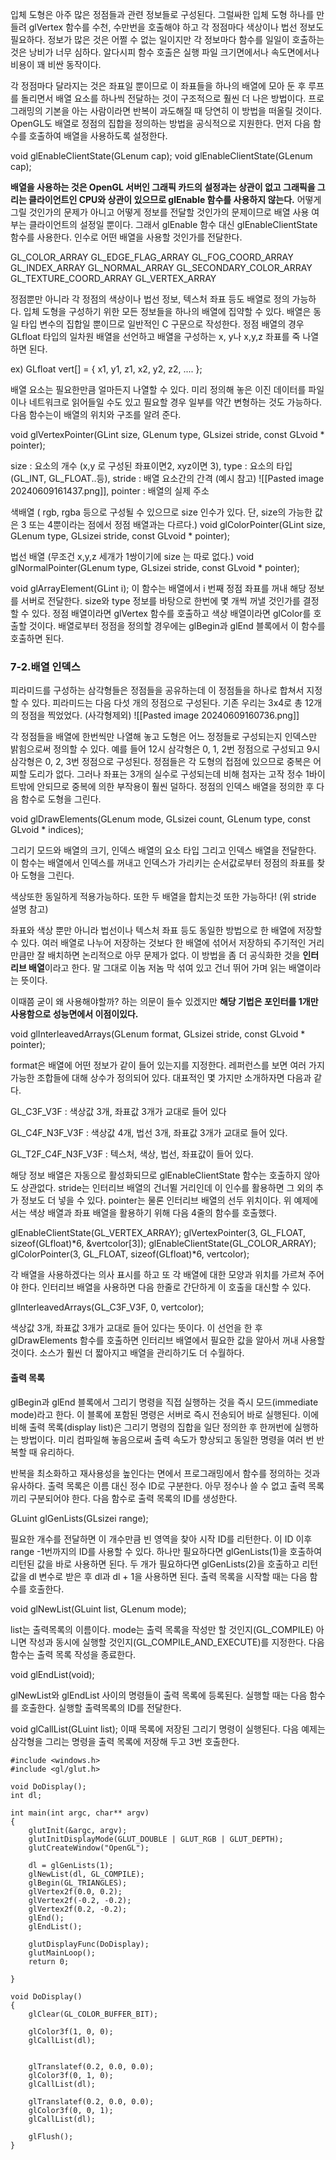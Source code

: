 입체 도형은 아주 많은 정점들과 관련 정보들로 구성된다. 그럴싸한 입체 도형 하나를 만들려 glVertex 함수를 수천, 수만번을 호출해야 하고 각 정점마다 색상이나 법선 정보도 필요하다. 정보가 많은 것은 어쩔 수 없는 일이지만 각 정보마다 함수를 일일이 호출하는 것은 낭비가 너무 심하다. 알다시피 함수 호출은 실행 파일 크기면에서나 속도면에서나 비용이 꽤 비싼 동작이다.

각 정점마다 달라지는 것은 좌표일 뿐이므로 이 좌표들을 하나의 배열에 모아 둔 후 루프를 돌리면서 배열 요소를 하나씩 전달하는 것이 구조적으로 훨씬 더 나은 방법이다. 프로그래밍의 기본을 아는 사람이라면 반복이 과도해질 때 당연히 이 방법을 떠올릴 것이다. OpenGL도 배열로 정점의 집합을 정의하는 방법을 공식적으로 지원한다. 먼저 다음 함수를 호출하여 배열을 사용하도록 설정한다.

void glEnableClientState(GLenum cap);
void glEnableClientState(GLenum cap);

**배열을 사용하는 것은 OpenGL 서버인 그래픽 카드의 설정과는 상관이 없고 그래픽을 그리는 클라이언트인 CPU와 상관이 있으므로 glEnable 함수를 사용하지 않는다.** 어떻게 그릴 것인가의 문제가 아니고 어떻게 정보를 전달할 것인가의 문제이므로 배열 사용 여부는 클라이언트의 설정일 뿐이다. 그래서 glEnable 함수 대신 glEnableClientState 함수를 사용한다. 인수로 어떤 배열을 사용할 것인가를 전달한다.

GL_COLOR_ARRAY
GL_EDGE_FLAG_ARRAY
GL_FOG_COORD_ARRAY
GL_INDEX_ARRAY
GL_NORMAL_ARRAY
GL_SECONDARY_COLOR_ARRAY
GL_TEXTURE_COORD_ARRAY
GL_VERTEX_ARRAY

정점뿐만 아니라 각 정점의 색상이나 법선 정보, 텍스처 좌표 등도 배열로 정의 가능하다. 입체 도형을 구성하기 위한 모든 정보들을 하나의 배열에 집약할 수 있다. 배열은 동일 타입 변수의 집합일 뿐이므로 일반적인 C 구문으로 작성한다. 정점 배열의 경우 GLfloat 타입의 일차원 배열을 선언하고 배열을 구성하는 x, y나 x,y,z 좌표를 죽 나열하면 된다.

ex)  GLfloat vert[] = { x1, y1, z1, x2, y2, z2, .... };

배열 요소는 필요한만큼 얼마든지 나열할 수 있다. 미리 정의해 놓은 이진 데이터를 파일이나 네트워크로 읽어들일 수도 있고 필요할 경우 일부를 약간 변형하는 것도 가능하다. 다음 함수는이 배열의 위치와 구조를 알려 준다. 

void glVertexPointer(GLint size, GLenum type, GLsizei stride, const GLvoid * pointer);

size : 요소의 개수 (x,y 로 구성된 좌표이면2, xyz이면 3),
type : 요소의 타입 (GL_INT, GL_FLOAT..등),
stride : 배열 요소간의 간격 (예시 참고)
![[Pasted image 20240609161437.png]],
pointer : 배열의 실제 주소

색배열 
( rgb, rgba 등으로 구성될 수 있으므로 size 인수가 있다. 
단, size의 가능한 값은 3 또는 4뿐이라는 점에서 정점 배열과는 다르다.)
void glColorPointer(GLint size, GLenum type, GLsizei stride, const GLvoid * pointer);

법선 배열 
(무조건 x,y,z 세개가 1쌍이기에 size 는 따로 없다.)
void glNormalPointer(GLenum type, GLsizei stride, const GLvoid * pointer);

void glArrayElement(GLint i);
이 함수는 배열에서 i 번째 정점 좌표를 꺼내 해당 정보를 서버로 전달한다. size와 type 정보를 바탕으로 한번에 몇 개씩 꺼낼 것인가를 결정할 수 있다. 정점 배열이라면 glVertex 함수를 호출하고 색상 배열이라면 glColor를 호출할 것이다. 배열로부터 정점을 정의할 경우에는 glBegin과 glEnd 블록에서 이 함수를 호출하면 된다.


### 7-2.배열 인덱스

피라미드를 구성하는 삼각형들은 정점들을 공유하는데 이 정점들을 하나로 합쳐서 지정할 수 있다. 피라미드는 다음 다섯 개의 정점으로 구성된다.
기존 우리는 3x4로 총 12개의 정점을 찍었었다. (사각형제외)
![[Pasted image 20240609160736.png]]

각 정점들을 배열에 한번씩만 나열해 놓고 도형은 어느 정정들로 구성되는지 인덱스만 밝힘으로써 정의할 수 있다. 예를 들어 12시 삼각형은 0, 1, 2번 정점으로 구성되고 9시 삼각형은 0, 2, 3번 정점으로 구성된다. 정점들은 각 도형의 접점에 있으므로 중복은 어찌할 도리가 없다. 그러나 좌표는 3개의 실수로 구성되는데 비해 첨자는 고작 정수 1바이트밖에 안되므로 중복에 의한 부작용이 훨씬 덜하다. 정점의 인덱스 배열을 정의한 후 다음 함수로 도형을 그린다.

void glDrawElements(GLenum mode, GLsizei count, GLenum type, const GLvoid * indices);

그리기 모드와 배열의 크기, 인덱스 배열의 요소 타입 그리고 인덱스 배열을 전달한다. 이 함수는 배열에서 인덱스를 꺼내고 인덱스가 가리키는 순서값로부터 정점의 좌표를 찾아 도형을 그린다.

색상또한 동일하게 적용가능하다.
또한 두 배열을 합치는것 또한 가능하다! (위 stride 설명 참고)

좌표와 색상 뿐만 아니라 법선이나 텍스처 좌표 등도 동일한 방법으로 한 배열에 저장할 수 있다. 여러 배열로 나누어 저장하는 것보다 한 배열에 섞어서 저장하되 주기적인 거리만큼만 잘 배치하면 논리적으로 아무 문제가 없다. 이 방법을 좀 더 공식화한 것을 **인터리브 배열**이라고 한다. 말 그대로 이놈 저놈 막 섞여 있고 건너 뛰어 가며 읽는 배열이라는 뜻이다.

이때쯤 굳이 왜 사용해야할까? 하는 의문이 들수 있겠지만 **해당 기법은 포인터를 1개만 사용함으로 성능면에서 이점이있다.**

void glInterleavedArrays(GLenum format, GLsizei stride, const GLvoid * pointer);

format은 배열에 어떤 정보가 같이 들어 있는지를 지정한다. 레퍼런스를 보면 여러 가지 가능한 조합들에 대해 상수가 정의되어 있다. 대표적인 몇 가지만 소개하자면 다음과 같다.

GL_C3F_V3F : 색상값 3개, 좌표값 3개가 교대로 들어 있다

GL_C4F_N3F_V3F : 색상값 4개, 법선 3개, 좌표값 3개가 교대로 들어 있다.

GL_T2F_C4F_N3F_V3F : 텍스처, 색상, 법선, 좌표값이 들어 있다.


해당 정보 배열은 자동으로 활성화되므로 glEnableClientState 함수는 호출하지 않아도 상관없다. stride는 인터리브 배열의 건너뛸 거리인데 이 인수를 활용하면 그 외의 추가 정보도 더 넣을 수 있다. pointer는 물론 인터리브 배열의 선두 위치이다. 위 예제에서는 색상 배열과 좌표 배열을 활용하기 위해 다음 4줄의 함수를 호출했다.

glEnableClientState(GL_VERTEX_ARRAY);
glVertexPointer(3, GL_FLOAT, sizeof(GLfloat)*6, &vertcolor[3]);
glEnableClientState(GL_COLOR_ARRAY);
glColorPointer(3, GL_FLOAT, sizeof(GLfloat)*6, vertcolor);

각 배열을 사용하겠다는 의사 표시를 하고 또 각 배열에 대한 모양과 위치를 가르쳐 주어야 한다. 인터리브 배열을 사용하면 다음 한줄로 간단하게 이 호출을 대신할 수 있다.

glInterleavedArrays(GL_C3F_V3F, 0, vertcolor);

색상값 3개, 좌표값 3개가 교대로 들어 있다는 뜻이다. 이 선언을 한 후 glDrawElements 함수를 호출하면 인터리브 배열에서 필요한 값을 알아서 꺼내 사용할 것이다. 소스가 훨씬 더 짧아지고 배열을 관리하기도 더 수월하다.

#### 출력 목록

glBegin과 glEnd 블록에서 그리기 명령을 직접 실행하는 것을 즉시 모드(immediate mode)라고 한다. 이 블록에 포함된 명령은 서버로 즉시 전송되어 바로 실행된다. 이에 비해 출력 목록(display list)은 그리기 명령의 집합을 일단 정의한 후 한꺼번에 실행하는 방법이다. 미리 컴파일해 놓음으로써 출력 속도가 향상되고 동일한 명령을 여러 번 반복할 때 유리하다.

반복을 최소화하고 재사용성을 높인다는 면에서 프로그래밍에서 함수를 정의하는 것과 유사하다. 출력 목록은 이름 대신 정수 ID로 구분한다. 아무 정수나 쓸 수 없고 출력 목록끼리 구분되어야 한다. 다음 함수로 출력 목록의 ID를 생성한다.

GLuint glGenLists(GLsizei range);

필요한 개수를 전달하면 이 개수만큼 빈 영역을 찾아 시작 ID를 리턴한다. 이 ID 이후 range -1번까지의 ID를 사용할 수 있다. 하나만 필요하다면 glGenLists(1)을 호출하여 리턴된 값을 바로 사용하면 된다. 두 개가 필요하다면 glGenLists(2)을 호출하고 리턴값을 dl 변수로 받은 후 dl과 dl + 1을 사용하면 된다. 출력 목록을 시작할 때는 다음 함수를 호출한다.

void glNewList(GLuint list, GLenum mode);

list는 출력목록의 이름이다. mode는 출력 목록을 작성만 할 것인지(GL_COMPILE) 아니면 작성과 동시에 실행할 것인지(GL_COMPILE_AND_EXECUTE)를 지정한다. 다음 함수는 출력 목록 작성을 종료한다.

void glEndList(void);

glNewList와 glEndList 사이의 명령들이 출력 목록에 등록된다. 실행할 때는 다음 함수를 호출한다. 실행할 출력목록의 ID를 전달한다.

void glCallList(GLuint list);
이때 목록에 저장된 그리기 명령이 실행된다. 다음 예제는 삼각형을 그리는 명령을 출력 목록에 저장해 두고 3번 호출한다.

```
#include <windows.h>
#include <gl/glut.h>

void DoDisplay();
int dl;

int main(int argc, char** argv)
{
    glutInit(&argc, argv);
    glutInitDisplayMode(GLUT_DOUBLE | GLUT_RGB | GLUT_DEPTH);
    glutCreateWindow("OpenGL");

    dl = glGenLists(1);
    glNewList(dl, GL_COMPILE);
    glBegin(GL_TRIANGLES);
    glVertex2f(0.0, 0.2);
    glVertex2f(-0.2, -0.2);
    glVertex2f(0.2, -0.2);
    glEnd();
    glEndList();

    glutDisplayFunc(DoDisplay);
    glutMainLoop();
    return 0;

}

void DoDisplay()
{
    glClear(GL_COLOR_BUFFER_BIT);

    glColor3f(1, 0, 0);
    glCallList(dl);


    glTranslatef(0.2, 0.0, 0.0);
    glColor3f(0, 1, 0);
    glCallList(dl);

    glTranslatef(0.2, 0.0, 0.0);
    glColor3f(0, 0, 1);
    glCallList(dl);

    glFlush();
}
```